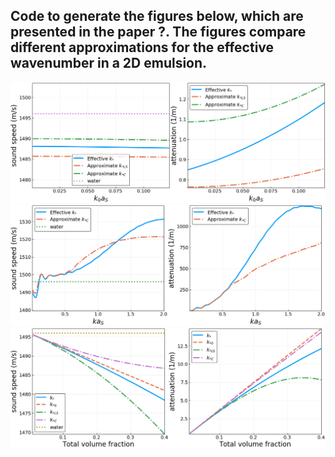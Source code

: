 
## Code to generate the figures below, which are presented in the paper ?. The figures compare different approximations for the effective wavenumber in a 2D emulsion.

![Compare effective wavenumber for 2D concrete](compare_fluid_small.png)
![Compare effective wavenumber for 2D concrete](compare_fluid_large-w.png)
![Compare effective wavenumber for 2D concrete](compare_fluid_volfrac.png)
